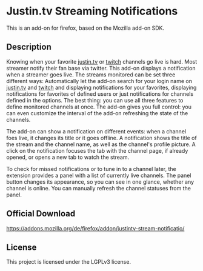 # Justin.tv Streaming Notifications

This is an add-on for firefox, based on the Mozilla add-on SDK.

## Description

Knowing when your favorite [justin.tv](http://justin.tv) or [twitch](http://twitch.tv) channels go live is hard. Most streamer notify their fan base via twitter. This add-on displays a notification when a streamer goes live.
The streams monitored can be set three different ways:
Automatically let the add-on search for your login name on [justin.tv](http://justin.tv) and [twitch](http://twitch.tv) and displaying notifications for your favorites, displaying notifications for favorites of defined users or just notifications for channels defined in the options. The best thing: you can use all three features to define monitored channels at once.
The add-on gives you full control: you can even customize the interval of the add-on refreshing the state of the channels.

The add-on can show a notification on different events: when a channel foes live, it changes its title or it goes offline.
A notification shows the title of the stream and the channel name, as well as the channel's profile picture. A click on the notification focuses the tab with the channel page, if already opened, or opens a new tab to watch the stream.

To check for missed notifications or to tune in to a channel later, the extension provides a panel with a list of currently live channels. The panel button changes its appearance, so you can see in one glance, whether any channel is online. You can manually refresh the channel statuses from the panel.

## Official Download

https://addons.mozilla.org/de/firefox/addon/justintv-stream-notificatio/

## License

This project is licensed under the LGPLv3 license.
